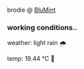 brodie @ [BluMint](https://www.linkedin.com/company/blumint-io/)

<!--weather_start-->
### working conditions..

weather: light rain 🌧️

temp: 19.44 °C 👕

<!--weather_end-->
